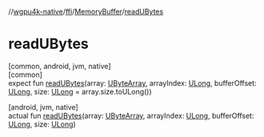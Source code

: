 //[wgpu4k-native](../../../index.md)/[ffi](../index.md)/[MemoryBuffer](index.md)/[readUBytes](read-u-bytes.md)

# readUBytes

[common, android, jvm, native]\
[common]\
expect fun [readUBytes](read-u-bytes.md)(array: [UByteArray](https://kotlinlang.org/api/core/kotlin-stdlib/kotlin/-u-byte-array/index.html), arrayIndex: [ULong](https://kotlinlang.org/api/core/kotlin-stdlib/kotlin/-u-long/index.html), bufferOffset: [ULong](https://kotlinlang.org/api/core/kotlin-stdlib/kotlin/-u-long/index.html), size: [ULong](https://kotlinlang.org/api/core/kotlin-stdlib/kotlin/-u-long/index.html) = array.size.toULong())

[android, jvm, native]\
actual fun [readUBytes](read-u-bytes.md)(array: [UByteArray](https://kotlinlang.org/api/core/kotlin-stdlib/kotlin/-u-byte-array/index.html), arrayIndex: [ULong](https://kotlinlang.org/api/core/kotlin-stdlib/kotlin/-u-long/index.html), bufferOffset: [ULong](https://kotlinlang.org/api/core/kotlin-stdlib/kotlin/-u-long/index.html), size: [ULong](https://kotlinlang.org/api/core/kotlin-stdlib/kotlin/-u-long/index.html))